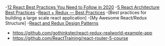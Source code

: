 

-[12 React Best Practices You Need to Follow in 2020](https://www.codeinwp.com/blog/react-best-practices/)
-[5 React Architecture Best Practices](https://www.sitepoint.com/react-architecture-best-practices/)
-[React + Redux — Best Practices]()
-[Best practices for building a large scale react application]
-[My Awesome React/Redux Structure]
-[React and Redux Design Patterns](https://www.learnhowtoprogram.com/react/advanced-topics/react-and-redux-design-patterns)

- https://github.com/gothinkster/react-redux-realworld-example-app
- https://github.com/ReactTraining/react-router-5-course